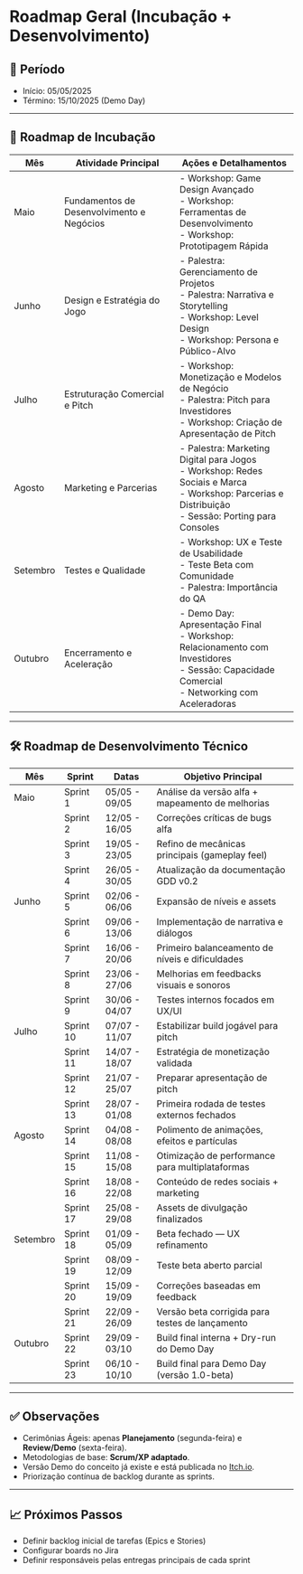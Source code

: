 # Roadmap Geral (Incubação + Desenvolvimento)

## 📅 Período

- Início: 05/05/2025
- Término: 15/10/2025 (Demo Day)

---

## 🚀 Roadmap de Incubação

| Mês      | Atividade Principal                       | Ações e Detalhamentos                                                                                                                                    |
| -------- | ----------------------------------------- | -------------------------------------------------------------------------------------------------------------------------------------------------------- |
| Maio     | Fundamentos de Desenvolvimento e Negócios | - Workshop: Game Design Avançado<br>- Workshop: Ferramentas de Desenvolvimento<br>- Workshop: Prototipagem Rápida                                        |
| Junho    | Design e Estratégia do Jogo               | - Palestra: Gerenciamento de Projetos<br>- Palestra: Narrativa e Storytelling<br>- Workshop: Level Design<br>- Workshop: Persona e Público-Alvo          |
| Julho    | Estruturação Comercial e Pitch            | - Workshop: Monetização e Modelos de Negócio<br>- Palestra: Pitch para Investidores<br>- Workshop: Criação de Apresentação de Pitch                      |
| Agosto   | Marketing e Parcerias                     | - Palestra: Marketing Digital para Jogos<br>- Workshop: Redes Sociais e Marca<br>- Workshop: Parcerias e Distribuição<br>- Sessão: Porting para Consoles |
| Setembro | Testes e Qualidade                        | - Workshop: UX e Teste de Usabilidade<br>- Teste Beta com Comunidade<br>- Palestra: Importância do QA                                                    |
| Outubro  | Encerramento e Aceleração                 | - Demo Day: Apresentação Final<br>- Workshop: Relacionamento com Investidores<br>- Sessão: Capacidade Comercial<br>- Networking com Aceleradoras         |

---

## 🛠️ Roadmap de Desenvolvimento Técnico

| Mês      | Sprint    | Datas         | Objetivo Principal                               |
| -------- | --------- | ------------- | ------------------------------------------------ |
| Maio     | Sprint 1  | 05/05 - 09/05 | Análise da versão alfa + mapeamento de melhorias |
|          | Sprint 2  | 12/05 - 16/05 | Correções críticas de bugs alfa                  |
|          | Sprint 3  | 19/05 - 23/05 | Refino de mecânicas principais (gameplay feel)   |
|          | Sprint 4  | 26/05 - 30/05 | Atualização da documentação GDD v0.2             |
| Junho    | Sprint 5  | 02/06 - 06/06 | Expansão de níveis e assets                      |
|          | Sprint 6  | 09/06 - 13/06 | Implementação de narrativa e diálogos            |
|          | Sprint 7  | 16/06 - 20/06 | Primeiro balanceamento de níveis e dificuldades  |
|          | Sprint 8  | 23/06 - 27/06 | Melhorias em feedbacks visuais e sonoros         |
|          | Sprint 9  | 30/06 - 04/07 | Testes internos focados em UX/UI                 |
| Julho    | Sprint 10 | 07/07 - 11/07 | Estabilizar build jogável para pitch             |
|          | Sprint 11 | 14/07 - 18/07 | Estratégia de monetização validada               |
|          | Sprint 12 | 21/07 - 25/07 | Preparar apresentação de pitch                   |
|          | Sprint 13 | 28/07 - 01/08 | Primeira rodada de testes externos fechados      |
| Agosto   | Sprint 14 | 04/08 - 08/08 | Polimento de animações, efeitos e partículas     |
|          | Sprint 15 | 11/08 - 15/08 | Otimização de performance para multiplataformas  |
|          | Sprint 16 | 18/08 - 22/08 | Conteúdo de redes sociais + marketing            |
|          | Sprint 17 | 25/08 - 29/08 | Assets de divulgação finalizados                 |
| Setembro | Sprint 18 | 01/09 - 05/09 | Beta fechado — UX refinamento                    |
|          | Sprint 19 | 08/09 - 12/09 | Teste beta aberto parcial                        |
|          | Sprint 20 | 15/09 - 19/09 | Correções baseadas em feedback                   |
|          | Sprint 21 | 22/09 - 26/09 | Versão beta corrigida para testes de lançamento  |
| Outubro  | Sprint 22 | 29/09 - 03/10 | Build final interna + Dry-run do Demo Day        |
|          | Sprint 23 | 06/10 - 10/10 | Build final para Demo Day (versão 1.0-beta)      |

---

## ✅ Observações

- Cerimônias Ágeis: apenas **Planejamento** (segunda-feira) e **Review/Demo** (sexta-feira).
- Metodologias de base: **Scrum/XP adaptado**.
- Versão Demo do conceito já existe e está publicada no [Itch.io](https://maddevinc.itch.io/deathroll).
- Priorização contínua de backlog durante as sprints.

---

## 📈 Próximos Passos

- Definir backlog inicial de tarefas (Epics e Stories)
- Configurar boards no Jira
- Definir responsáveis pelas entregas principais de cada sprint
